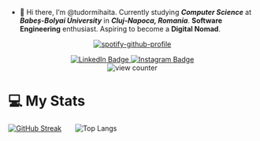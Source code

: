 - 👋 Hi there, I’m @tudormihaita.
Currently studying **_Computer Science_** at **_Babeș-Bolyai University_** in **_Cluj-Napoca, Romania_**. **Software Engineering** enthusiast. Aspiring to become a **Digital Nomad**.
<div id="header" align="center">
  <!--
  <img src="https://github.com/tudormihaita/tudormihaita/assets/117765802/ae5cb70c-a3d6-4c90-bcef-63a3976192dc"/>
  -->
  
[![spotify-github-profile](https://spotify-github-profile.vercel.app/api/view?uid=6ix6k2c7rexeazvzfvwcv3iqz&cover_image=true&theme=natemoo-re&show_offline=true&background_color=121212&interchange=true&bar_color=53b14f&bar_color_cover=false)](https://github.com/kittinan/spotify-github-profile) 

</div>

<div id="badges" align="center">
  <a href="https://www.linkedin.com/in/tudor-mihaita-33b940272/">
    <img src="https://img.shields.io/badge/LinkedIn-blue?style=for-the-badge&logo=linkedin&logoColor=white" alt="LinkedIn Badge"/>
  </a>
  <a href="https://www.instagram.com/tudormihaita__/">
    <img src="https://img.shields.io/badge/Instagram-%23E4405F?style=for-the-badge&logo=Instagram&logoColor=white" alt="Instagram Badge"/>
  </a>
  <br>
  <img src="https://komarev.com/ghpvc/?username=tudormihaita&style=flat-square&color=blue" alt="view counter"/>
  <h1>
 </div>
    
# 💻 My Stats 
[![GitHub Streak](http://github-readme-streak-stats.herokuapp.com?user=tudormihaita&theme=dark&background=000000)](https://git.io/streak-stats)
&nbsp;&nbsp;&nbsp;&nbsp;&nbsp;
![Top Langs](https://github-readme-stats.vercel.app/api/top-langs/?username=tudormihaita&layout=compact&theme=radical)
  
<!-- <br> -->  
<!--
**tudormihaita/tudormihaita** is a ✨ _special_ ✨ repository because its `README.md` (this file) appears on your GitHub profile.

Here are some ideas to get you started:

- 🔭 I’m currently working on ...
- 🌱 I’m currently learning ...
- 👯 I’m looking to collaborate on ...
- 🤔 I’m looking for help with ...
- 💬 Ask me about ...
- 📫 How to reach me: ...
- 😄 Pronouns: ...
- ⚡ Fun fact: ...
-->
